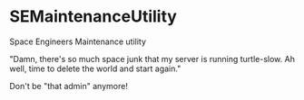 SEMaintenanceUtility
====================

Space Engineers Maintenance utility

"Damn, there's so much space junk that my server is running turtle-slow. Ah well, time to delete the world and start again."

Don't be "that admin" anymore!
